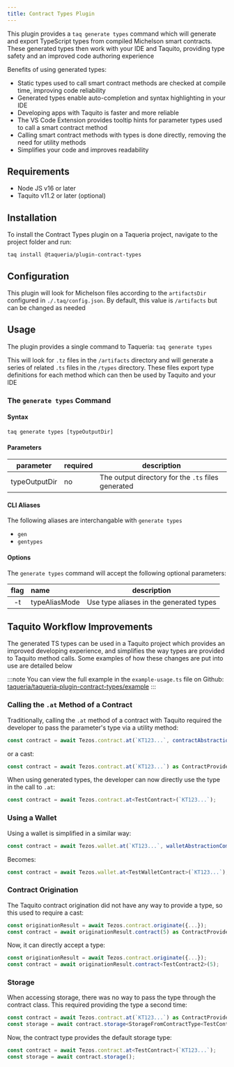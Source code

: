 ```yaml
---
title: Contract Types Plugin
---
```


This plugin provides a `taq generate types` command which will generate and export TypeScript types from compiled Michelson smart contracts. These generated types then work with your IDE and Taquito, providing type safety and an improved code authoring experience

Benefits of using generated types:
- Static types used to call smart contract methods are checked at compile time, improving code reliability
- Generated types enable auto-completion and syntax highlighting in your IDE
- Developing apps with Taquito is faster and more reliable
- The VS Code Extension provides tooltip hints for parameter types used to call a smart contract method
- Calling smart contract methods with types is done directly, removing the need for utility methods 
- Simplifies your code and improves readability

## Requirements

- Node JS v16 or later
- Taquito v11.2 or later (optional)

## Installation

To install the Contract Types plugin on a Taqueria project, navigate to the project folder and run:
```shell
taq install @taqueria/plugin-contract-types
```

## Configuration

This plugin will look for Michelson files according to the `artifactsDir` configured in `./.taq/config.json`. By default, this value is `/artifacts` but can be changed as needed

## Usage

The plugin provides a single command to Taqueria: `taq generate types`

This will look for `.tz` files in the `/artifacts` directory and will generate a series of related `.ts` files in the `/types` directory. These files export type definitions for each method which can then be used by Taquito and your IDE

### The `generate types` Command

#### Syntax
```shell
taq generate types [typeOutputDir]
```

#### Parameters

| parameter     |  required  | description                                        |       
|:-------------:|:-----------|----------------------------------------------------|
| typeOutputDir | no         | The output directory for the `.ts` files generated |

#### CLI Aliases

The following aliases are interchangable with `generate types`
- `gen`
- `gentypes`

#### Options

The `generate types` command will accept the following optional parameters:

| flag  |  name         | description                                  |       
|:-----:|:--------------|----------------------------------------------|
|  -t   | typeAliasMode | Use type aliases in the generated types      |
 

## Taquito Workflow Improvements

The generated TS types can be used in a Taquito project which provides an improved developing experience, and simplifies the way types are provided to Taquito method calls. Some examples of how these changes are put into use are detailed below  

:::note
You can view the full example in the `example-usage.ts` file on Github: [taqueria/taqueria-plugin-contract-types/example](https://github.com/ecadlabs/taqueria/blob/main/taqueria-plugin-contract-types/example/example-usage.ts)
:::

### Calling the `.at` Method of a Contract

Traditionally, calling the `.at` method of a contract with Taquito required the developer to pass the parameter's type via a utility method:
```ts Utility Method
const contract = await Tezos.contract.at(`KT123...`, contractAbstractionComposer<TestContractType>());
```
or a cast:
```ts Cast
const contract = await Tezos.contract.at(`KT123...`) as ContractProviderFromContractType<TestContractType>;
```

When using generated types, the developer can now directly use the type in the call to `.at`:
```ts 
const contract = await Tezos.contract.at<TestContract>(`KT123...`);
```

### Using a Wallet

Using a wallet is simplified in a similar way:
```ts 
const contract = await Tezos.wallet.at(`KT123...`, walletAbstractionComposer<TestContractType>());
```

Becomes:
```ts 
const contract = await Tezos.wallet.at<TestWalletContract>(`KT123...`);
```

### Contract Origination

The Taquito contract origination did not have any way to provide a type, so this used to require a cast:
```ts
const originationResult = await Tezos.contract.originate({...});
const contract = await originationResult.contract(5) as ContractProviderFromContractType<TestContractType2>;
```

Now, it can directly accept a type:
```ts
const originationResult = await Tezos.contract.originate({...});
const contract = await originationResult.contract<TestContract2>(5);
```


### Storage

When accessing storage, there was no way to pass the type through the contract class. This required providing the type a second time:
```ts
const contract = await Tezos.contract.at(`KT123...`) as ContractProviderFromContractType<TestContractType>;
const storage = await contract.storage<StorageFromContractType<TestContractType>>();
```

Now, the contract type provides the default storage type:
```ts
const contract = await Tezos.contract.at<TestContract>(`KT123...`);
const storage = await contract.storage();
```

